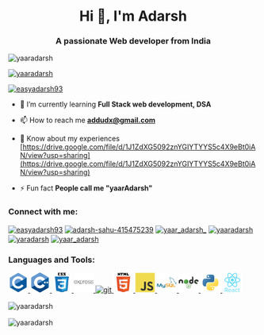 <h1 align="center">Hi 👋, I'm Adarsh</h1>
<h3 align="center">A passionate Web developer from India</h3>

<p align="left"> <img src="https://komarev.com/ghpvc/?username=yaaradarsh&label=Profile%20views&color=0e75b6&style=plastic" alt="yaaradarsh" /> </p>

<p align="left"> <a href="https://github.com/ryo-ma/github-profile-trophy"><img src="https://github-profile-trophy.vercel.app/?username=yaaradarsh" alt="yaaradarsh" /></a> </p>

<p align="left"> <a href="https://twitter.com/easyadarsh93" target="blank"><img src="https://img.shields.io/twitter/follow/easyadarsh93?logo=twitter&style=for-the-badge" alt="easyadarsh93" /></a> </p>

- 🌱 I’m currently learning **Full Stack web development, DSA**

- 📫 How to reach me **addudx@gmail.com**

- 📄 Know about my experiences [https://drive.google.com/file/d/1J1ZdXG5092znYGIYTYYS5c4X9eBt0iAN/view?usp=sharing](https://drive.google.com/file/d/1J1ZdXG5092znYGIYTYYS5c4X9eBt0iAN/view?usp=sharing)

- ⚡ Fun fact **People call me "yaarAdarsh"**

<h3 align="left">Connect with me:</h3>
<p align="left">
<a href="https://twitter.com/easyadarsh93" target="blank"><img align="center" src="https://raw.githubusercontent.com/rahuldkjain/github-profile-readme-generator/master/src/images/icons/Social/twitter.svg" alt="easyadarsh93" height="30" width="40" /></a>
<a href="https://linkedin.com/in/adarsh-sahu-415475239" target="blank"><img align="center" src="https://raw.githubusercontent.com/rahuldkjain/github-profile-readme-generator/master/src/images/icons/Social/linked-in-alt.svg" alt="adarsh-sahu-415475239" height="30" width="40" /></a>
<a href="https://instagram.com/yaar_adarsh_" target="blank"><img align="center" src="https://raw.githubusercontent.com/rahuldkjain/github-profile-readme-generator/master/src/images/icons/Social/instagram.svg" alt="yaar_adarsh_" height="30" width="40" /></a>
<a href="https://www.codechef.com/users/yaaradarsh" target="blank"><img align="center" src="https://cdn.jsdelivr.net/npm/simple-icons@3.1.0/icons/codechef.svg" alt="yaaradarsh" height="30" width="40" /></a>
<a href="https://www.leetcode.com/yaradarsh" target="blank"><img align="center" src="https://raw.githubusercontent.com/rahuldkjain/github-profile-readme-generator/master/src/images/icons/Social/leet-code.svg" alt="yaradarsh" height="30" width="40" /></a>
<a href="https://auth.geeksforgeeks.org/user/yaar_adarsh" target="blank"><img align="center" src="https://raw.githubusercontent.com/rahuldkjain/github-profile-readme-generator/master/src/images/icons/Social/geeks-for-geeks.svg" alt="yaar_adarsh" height="30" width="40" /></a>
</p>

<h3 align="left">Languages and Tools:</h3>
<p align="left"> <a href="https://www.cprogramming.com/" target="_blank" rel="noreferrer"> <img src="https://raw.githubusercontent.com/devicons/devicon/master/icons/c/c-original.svg" alt="c" width="40" height="40"/> </a> <a href="https://www.w3schools.com/cpp/" target="_blank" rel="noreferrer"> <img src="https://raw.githubusercontent.com/devicons/devicon/master/icons/cplusplus/cplusplus-original.svg" alt="cplusplus" width="40" height="40"/> </a> <a href="https://www.w3schools.com/css/" target="_blank" rel="noreferrer"> <img src="https://raw.githubusercontent.com/devicons/devicon/master/icons/css3/css3-original-wordmark.svg" alt="css3" width="40" height="40"/> </a> <a href="https://expressjs.com" target="_blank" rel="noreferrer"> <img src="https://raw.githubusercontent.com/devicons/devicon/master/icons/express/express-original-wordmark.svg" alt="express" width="40" height="40"/> </a> <a href="https://git-scm.com/" target="_blank" rel="noreferrer"> <img src="https://www.vectorlogo.zone/logos/git-scm/git-scm-icon.svg" alt="git" width="40" height="40"/> </a> <a href="https://www.w3.org/html/" target="_blank" rel="noreferrer"> <img src="https://raw.githubusercontent.com/devicons/devicon/master/icons/html5/html5-original-wordmark.svg" alt="html5" width="40" height="40"/> </a> <a href="https://developer.mozilla.org/en-US/docs/Web/JavaScript" target="_blank" rel="noreferrer"> <img src="https://raw.githubusercontent.com/devicons/devicon/master/icons/javascript/javascript-original.svg" alt="javascript" width="40" height="40"/> </a> <a href="https://www.mysql.com/" target="_blank" rel="noreferrer"> <img src="https://raw.githubusercontent.com/devicons/devicon/master/icons/mysql/mysql-original-wordmark.svg" alt="mysql" width="40" height="40"/> </a> <a href="https://nodejs.org" target="_blank" rel="noreferrer"> <img src="https://raw.githubusercontent.com/devicons/devicon/master/icons/nodejs/nodejs-original-wordmark.svg" alt="nodejs" width="40" height="40"/> </a> <a href="https://www.python.org" target="_blank" rel="noreferrer"> <img src="https://raw.githubusercontent.com/devicons/devicon/master/icons/python/python-original.svg" alt="python" width="40" height="40"/> </a> <a href="https://reactjs.org/" target="_blank" rel="noreferrer"> <img src="https://raw.githubusercontent.com/devicons/devicon/master/icons/react/react-original-wordmark.svg" alt="react" width="40" height="40"/> </a> </p>

<p><img align="center" src="https://github-readme-stats.vercel.app/api/top-langs?username=yaaradarsh&show_icons=true&theme=dracula&hide_border=true&locale=en&layout=compact" alt="yaaradarsh" /></p>

<p><img align="center" src="https://github-readme-streak-stats.herokuapp.com/?user=yaaradarsh&theme=dark" alt="yaaradarsh" /></p>

